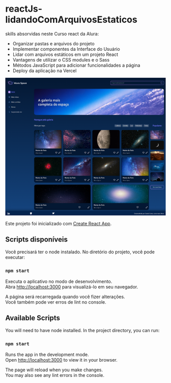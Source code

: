 # reactJs-lidandoComArquivosEstaticos
 skills absorvidas neste Curso react da Alura:
 
* Organizar pastas e arquivos do projeto
* Implementar componentes da Interface do Usuário
* Lidar com arquivos estáticos em um projeto React
* Vantagens de utilizar o CSS modules e o Sass
* Métodos JavaScript para adicionar funcionalidades a página
* Deploy da aplicação na Vercel

<a href='https://react-alura-space-kappa.vercel.app/' target='_blank'><img src='https://github.com/danielcosta010/react-arquivos_estaticos/blob/main/public/assets/imagens/capa-do-projeto.png#vitrinedev' alt='Capa do projeto' style='width: 800px'></a>
 
 Este projeto foi inicializado com [Create React App](https://pt-br.reactjs.org/docs/create-a-new-react-app.html).

## Scripts disponíveis

Você precisará ter o node instalado. 
No diretório do projeto, você pode executar:

### `npm start`

Executa o aplicativo no modo de desenvolvimento.\
Abra [http://localhost:3000](http://localhost:3000) para visualizá-lo em seu navegador.

A página será recarregada quando você fizer alterações.\
Você também pode ver erros de lint no console.

## Available Scripts

You will need to have node installed. 
In the project directory, you can run:

### `npm start`

Runs the app in the development mode.\
Open [http://localhost:3000](http://localhost:3000) to view it in your browser.

The page will reload when you make changes.\
You may also see any lint errors in the console.




